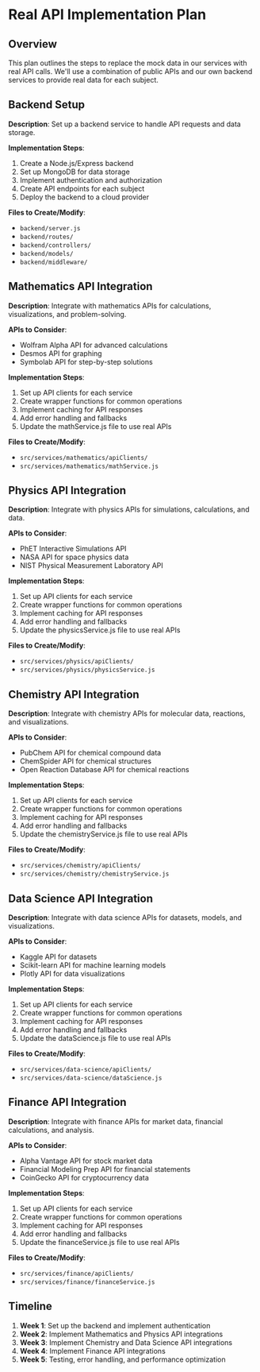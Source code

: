 # Real API Implementation Plan

## Overview

This plan outlines the steps to replace the mock data in our services with real API calls. We'll use a combination of public APIs and our own backend services to provide real data for each subject.

## Backend Setup

**Description**: Set up a backend service to handle API requests and data storage.

**Implementation Steps**:
1. Create a Node.js/Express backend
2. Set up MongoDB for data storage
3. Implement authentication and authorization
4. Create API endpoints for each subject
5. Deploy the backend to a cloud provider

**Files to Create/Modify**:
- `backend/server.js`
- `backend/routes/`
- `backend/controllers/`
- `backend/models/`
- `backend/middleware/`

## Mathematics API Integration

**Description**: Integrate with mathematics APIs for calculations, visualizations, and problem-solving.

**APIs to Consider**:
- Wolfram Alpha API for advanced calculations
- Desmos API for graphing
- Symbolab API for step-by-step solutions

**Implementation Steps**:
1. Set up API clients for each service
2. Create wrapper functions for common operations
3. Implement caching for API responses
4. Add error handling and fallbacks
5. Update the mathService.js file to use real APIs

**Files to Create/Modify**:
- `src/services/mathematics/apiClients/`
- `src/services/mathematics/mathService.js`

## Physics API Integration

**Description**: Integrate with physics APIs for simulations, calculations, and data.

**APIs to Consider**:
- PhET Interactive Simulations API
- NASA API for space physics data
- NIST Physical Measurement Laboratory API

**Implementation Steps**:
1. Set up API clients for each service
2. Create wrapper functions for common operations
3. Implement caching for API responses
4. Add error handling and fallbacks
5. Update the physicsService.js file to use real APIs

**Files to Create/Modify**:
- `src/services/physics/apiClients/`
- `src/services/physics/physicsService.js`

## Chemistry API Integration

**Description**: Integrate with chemistry APIs for molecular data, reactions, and visualizations.

**APIs to Consider**:
- PubChem API for chemical compound data
- ChemSpider API for chemical structures
- Open Reaction Database API for chemical reactions

**Implementation Steps**:
1. Set up API clients for each service
2. Create wrapper functions for common operations
3. Implement caching for API responses
4. Add error handling and fallbacks
5. Update the chemistryService.js file to use real APIs

**Files to Create/Modify**:
- `src/services/chemistry/apiClients/`
- `src/services/chemistry/chemistryService.js`

## Data Science API Integration

**Description**: Integrate with data science APIs for datasets, models, and visualizations.

**APIs to Consider**:
- Kaggle API for datasets
- Scikit-learn API for machine learning models
- Plotly API for data visualizations

**Implementation Steps**:
1. Set up API clients for each service
2. Create wrapper functions for common operations
3. Implement caching for API responses
4. Add error handling and fallbacks
5. Update the dataScience.js file to use real APIs

**Files to Create/Modify**:
- `src/services/data-science/apiClients/`
- `src/services/data-science/dataScience.js`

## Finance API Integration

**Description**: Integrate with finance APIs for market data, financial calculations, and analysis.

**APIs to Consider**:
- Alpha Vantage API for stock market data
- Financial Modeling Prep API for financial statements
- CoinGecko API for cryptocurrency data

**Implementation Steps**:
1. Set up API clients for each service
2. Create wrapper functions for common operations
3. Implement caching for API responses
4. Add error handling and fallbacks
5. Update the financeService.js file to use real APIs

**Files to Create/Modify**:
- `src/services/finance/apiClients/`
- `src/services/finance/financeService.js`

## Timeline

1. **Week 1**: Set up the backend and implement authentication
2. **Week 2**: Implement Mathematics and Physics API integrations
3. **Week 3**: Implement Chemistry and Data Science API integrations
4. **Week 4**: Implement Finance API integrations
5. **Week 5**: Testing, error handling, and performance optimization
